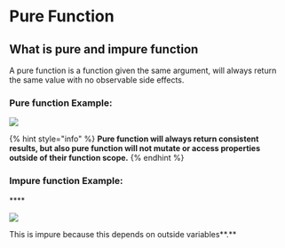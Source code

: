 # Pure Function

## What is pure and impure function

A pure function is a function given the same argument, will always return the same value with no observable side effects.

### Pure function Example:



![](https://lh5.googleusercontent.com/2qRtA2OGiOOC94PyGNCwj-gfV35fC29KWwxEzoSm0P0U9XfbOfUnZRlAVH7Vy3xDOP8cH9684j1jqNJsAXBZtmW06HB_HSGbgLwLJYhLyS2WTWTuxu2ncmqFjZ6zKiIKZcB25O9Y)

{% hint style="info" %}
**Pure function will always return consistent results, but also pure function will not mutate or access properties outside of their function scope.**
{% endhint %}

### **Impure function Example:**

\*\*\*\*

![](https://lh4.googleusercontent.com/UT251zAzglTbwbVaMEJjPGLQ6SVFH830-GI4XBdFC_jyXJIrnGixhOsx-IydfJ_sWvZC8PO6Yju8-_bJyIsBpio-naq1x_g9goDaTmSHz9oJmPiw74GsrMigmoDHsBOE8BMm7c8u)

This is impure because this depends on outside variables**.**


